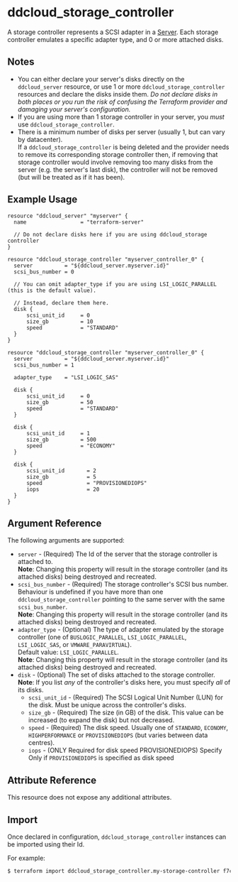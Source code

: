 # ddcloud\_storage\_controller

A storage controller represents a SCSI adapter in a [Server](server.md). Each storage controller emulates a specific adapter type, and 0 or more attached disks.

## Notes
* You can either declare your server's disks directly on the `ddcloud_server` resource, or use 1 or more `ddcloud_storage_controller` resources and declare the disks inside them. _Do not declare disks in both places or you run the risk of confusing the Terraform provider and damaging your server's configuration._
* If you are using more than 1 storage controller in your server, you _must_ use `ddcloud_storage_controller`.
* There is a minimum number of disks per server (usually 1, but can vary by datacenter).  
  If a `ddcloud_storage_controller` is being deleted and the provider needs to remove its corresponding storage controller then, if removing that storage controller would involve removing too many disks from the server (e.g. the server's last disk), the controller will not be removed (but will be treated as if it has been).

## Example Usage

```hcl
resource "ddcloud_server" "myserver" {
  name                 = "terraform-server"
  
  // Do not declare disks here if you are using ddcloud_storage controller
}

resource "ddcloud_storage_controller "myserver_controller_0" {
  server          = "${ddcloud_server.myserver.id}"
  scsi_bus_number = 0

  // You can omit adapter_type if you are using LSI_LOGIC_PARALLEL (this is the default value).
  
  // Instead, declare them here.
  disk {
      scsi_unit_id     = 0
      size_gb          = 10
      speed            = "STANDARD"
  }
}

resource "ddcloud_storage_controller "myserver_controller_0" {
  server          = "${ddcloud_server.myserver.id}"
  scsi_bus_number = 1

  adapter_type    = "LSI_LOGIC_SAS"
  
  disk {
      scsi_unit_id     = 0
      size_gb          = 50
      speed            = "STANDARD"
  }

  disk {
      scsi_unit_id     = 1
      size_gb          = 500
      speed            = "ECONOMY"
  }
  
  disk {
      scsi_unit_id       = 2
      size_gb            = 5
      speed              = "PROVISIONEDIOPS"
      iops               = 20
  }
}
```

## Argument Reference

The following arguments are supported:

* `server` - (Required) The Id of the server that the storage controller is attached to.  
**Note**: Changing this property will result in the storage controller (and its attached disks) being destroyed and recreated.
* `scsi_bus_number` - (Required) The storage controller's SCSI bus number.  
Behaviour is undefined if you have more than one `ddcloud_storage_controller` pointing to the same server with the same `scsi_bus_number`.  
**Note**: Changing this property will result in the storage controller (and its attached disks) being destroyed and recreated.
* `adapter_type` - (Optional) The type of adapter emulated by the storage controller (one of `BUSLOGIC_PARALLEL`, `LSI_LOGIC_PARALLEL`, `LSI_LOGIC_SAS`, or `VMWARE_PARAVIRTUAL`).  
Default value: `LSI_LOGIC_PARALLEL`.  
**Note**: Changing this property will result in the storage controller (and its attached disks) being destroyed and recreated.
* `disk` - (Optional) The set of disks attached to the storage controller.  
    **Note**: If you list _any_ of the controller's disks here, you must specify _all_ of its disks.  
    * `scsi_unit_id` - (Required) The SCSI Logical Unit Number (LUN) for the disk. Must be unique across the controller's disks.
    * `size_gb` - (Required) The size (in GB) of the disk. This value can be increased (to expand the disk) but not decreased.
    * `speed` - (Required) The disk speed. Usually one of `STANDARD`, `ECONOMY`, `HIGHPERFORMANCE` or `PROVISIONEDIOPS` (but varies between data centres).
    * `iops` - (ONLY Required for disk speed PROVISIONEDIOPS) Specify Only if `PROVISIONEDIOPS` is specified as disk speed
## Attribute Reference

This resource does not expose any additional attributes.

## Import

Once declared in configuration, `ddcloud_storage_controller` instances can be imported using their Id.

For example:

```bash
$ terraform import ddcloud_storage_controller.my-storage-controller f7cf06f7-f0d9-438c-be0e-d609d6cf1d98
```

